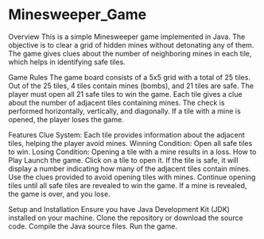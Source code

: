 # Minesweeper_Game

Overview
This is a simple Minesweeper game implemented in Java. The objective is to clear a grid of hidden mines without detonating any of them. The game gives clues about the number of neighboring mines in each tile, which helps in identifying safe tiles.

Game Rules
The game board consists of a 5x5 grid with a total of 25 tiles.
Out of the 25 tiles, 4 tiles contain mines (bombs), and 21 tiles are safe.
The player must open all 21 safe tiles to win the game.
Each tile gives a clue about the number of adjacent tiles containing mines. The check is performed horizontally, vertically, and diagonally.
If a tile with a mine is opened, the player loses the game.

Features
Clue System: Each tile provides information about the adjacent tiles, helping the player avoid mines.
Winning Condition: Open all safe tiles to win.
Losing Condition: Opening a tile with a mine results in a loss.
How to Play
Launch the game.
Click on a tile to open it.
If the tile is safe, it will display a number indicating how many of the adjacent tiles contain mines.
Use the clues provided to avoid opening tiles with mines.
Continue opening tiles until all safe tiles are revealed to win the game.
If a mine is revealed, the game is over, and you lose.

Setup and Installation
Ensure you have Java Development Kit (JDK) installed on your machine.
Clone the repository or download the source code.
Compile the Java source files.
Run the game.
